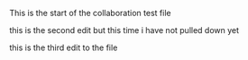 This is the start of the collaboration test file

this is the second edit but this time i have not pulled down yet

this is the third edit to the file